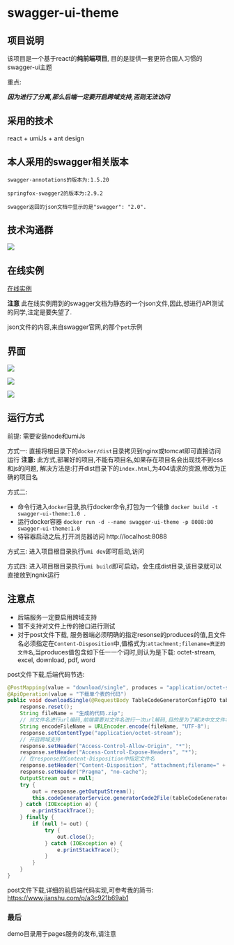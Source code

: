 # swagger-ui-theme


## 项目说明

该项目是一个基于react的**纯前端项目**, 目的是提供一套更符合国人习惯的swagger-ui主题

重点:

**_因为进行了分离,那么后端一定要开启跨域支持,否则无法访问_**

## 采用的技术

react + umiJs + ant design

## 本人采用的swagger相关版本

`swagger-annotations的版本为:1.5.20`

`springfox-swagger2的版本为:2.9.2`

`swagger返回的json文档中显示的是"swagger": "2.0".`

## 技术沟通群

![](./pzy项目交流群二维码.png)

## 在线实例

[在线实例](http://free_pan.gitee.io/swagger-ui-theme/#/1/free_pan.gitee.io%2Fswagger-ui-theme%2Fpet.json/1/addPet)

**注意**
此在线实例用到的swagger文档为静态的一个json文件,因此,想进行API测试的同学,注定是要失望了.

json文件的内容,来自swagger官网,的那个`pet`示例

## 界面
![](./界面说明.png)

![](./示例.jpg)

![](./调试.jpg)

## 运行方式

前提: 需要安装node和umiJs

方式一:
直接将根目录下的`docker/dist`目录拷贝到nginx或tomcat即可直接访问运行
**注意:**
此方式,部署好的项目,不能有项目名,如果存在项目名会出现找不到css和js的问题,
解决方法是:打开dist目录下的`index.html`,为404请求的资源,修改为正确的项目名

方式二:

* 命令行进入`docker`目录,执行docker命令,打包为一个镜像
 `docker build -t swagger-ui-theme:1.0 .`
* 运行docker容器
  `docker run -d --name swagger-ui-theme -p 8088:80 swagger-ui-theme:1.0` 
* 待容器启动之后,打开浏览器访问 http://localhost:8088

方式三:
进入项目根目录执行`umi dev`即可启动,访问

方式四:
进入项目根目录执行`umi build`即可启动，会生成dist目录,该目录就可以直接放到ngnix运行

## 注意点

* 后端服务一定要启用跨域支持
* 暂不支持对文件上传的接口进行测试
* 对于post文件下载, 服务器端必须明确的指定resonse的produces的值,且文件名必须指定在`Content-Disposition`中,值格式为:`attachment;filename=真正的文件名`,当produces值包含如下任一一个词时,则认为是下载:
  octet-stream, excel, download, pdf, word

post文件下载,后端代码节选:

```java
@PostMapping(value = "download/single", produces = "application/octet-stream")
@ApiOperation(value = "下载单个表的代码")
public void downloadSingle(@RequestBody TableCodeGeneratorConfigDTO tableCodeGeneratorConfigDTO, HttpServletResponse response) throws UnsupportedEncodingException {
    response.reset();
    String fileName = "生成的代码.zip";
    // 对文件名进行url编码,前端需要对文件名进行一次url解码,目的是为了解决中文文件名乱码问题
    String encodeFileName = URLEncoder.encode(fileName, "UTF-8");
    response.setContentType("application/octet-stream");
    // 开启跨域支持
    response.setHeader("Access-Control-Allow-Origin", "*");
    response.setHeader("Access-Control-Expose-Headers", "*");
    // 在response的Content-Disposition中指定文件名
    response.setHeader("Content-Disposition", "attachment;filename=" + encodeFileName);
    response.setHeader("Pragma", "no-cache");
    OutputStream out = null;
    try {
        out = response.getOutputStream();
        this.codeGeneratorService.generatorCode2File(tableCodeGeneratorConfigDTO, out);
    } catch (IOException e) {
        e.printStackTrace();
    } finally {
        if (null != out) {
            try {
                out.close();
            } catch (IOException e) {
                e.printStackTrace();
            }
        }
    }
}
```

post文件下载,详细的前后端代码实现,可参考我的简书: https://www.jianshu.com/p/a3c921b69ab1

### 最后

demo目录用于pages服务的发布,请注意



